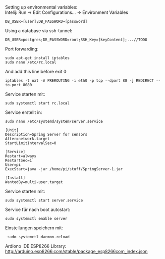 Setting up environmental variables: \
Intelij: Run -> Edit Configurations... -> Environment Variables
```
DB_USER=[user];DB_PASSWORD=[password]
```
Using a database via ssh-tunnel:
```
DB_USER=postgres;DB_PASSWORD=root;SSH_Key=[keyContent];...//TODO
```

Port forwarding: 
```
sudo apt-get install iptables
sudo nano /etc/rc.local
```
And add this line before exit 0
```
iptables -t nat -A PREROUTING -i eth0 -p tcp --dport 80 -j REDIRECT --to-port 8080
```
Service starten mit:
```
sudo systemctl start rc.local
```


Service erstellt in: 
```
sudo nano /etc/systemd/system/server.service 
```
```
[Unit]
Description=Spring Server for sensors
After=network.target
StartLimitIntervalSec=0

[Service]
Restart=always
RestartSec=1
User=pi
ExecStart=java -jar /home/pi/stuff/SpringServer-1.jar

[Install]
WantedBy=multi-user.target
```
Service starten mit:
```
sudo systemctl start server.service
```
Service für nach boot autostart:
```
sudo systemctl enable server
```
Einstellungen speichern mit:
```
 sudo systemctl daemon-reload
```

Ardiono IDE ESP8266 Library: http://arduino.esp8266.com/stable/package_esp8266com_index.json
